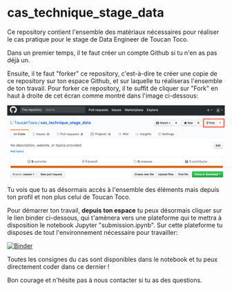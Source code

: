 # cas_technique_stage_data

Ce repository contient l'ensemble des matériaux nécessaires pour réaliser le cas pratique pour le stage de Data Engineer de Toucan Toco.

Dans un premier temps, il te faut créer un compte Github si tu n'en as pas déjà un.

Ensuite, il te faut "forker" ce repository, c'est-à-dire te créer une copie de ce repository sur ton espace Github, et sur laquelle tu réaliseras l'ensemble de ton travail.
Pour forker ce repository, il te suffit de cliquer sur "Fork" en haut à droite de cet écran comme montré dans l'image ci-dessous:

![fork](images/fork.png)

Tu vois que tu as désormais accès à l'ensemble des éléments mais depuis ton profil et non plus celui de Toucan Toco.

Pour démarrer ton travail, **depuis ton espace** tu peux désormais cliquer sur le lien binder ci-dessous, qui t'amènera vers une plateforme qui te mettra à disposition le notebook Jupyter "submission.ipynb". Sur cette plateforme tu disposes de tout l'environnement nécessaire pour travailler:

[![Binder](https://mybinder.org/badge.svg)](https://mybinder.org/v2/gh/ToucanToco/cas_technique_stage_data/master)

Toutes les consignes du cas sont disponibles dans le notebook et tu peux directement coder dans ce dernier !

Bon courage et n'hésite pas à nous contacter si tu as des questions.
